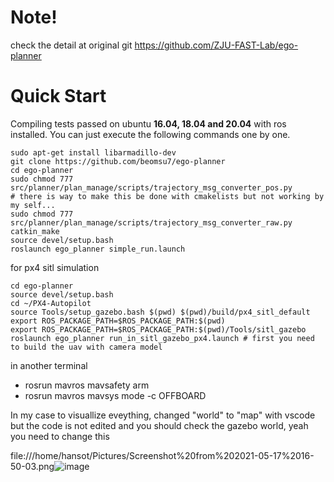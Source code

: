 
# Note!
check the detail at original git https://github.com/ZJU-FAST-Lab/ego-planner


# Quick Start
Compiling tests passed on ubuntu **16.04, 18.04 and 20.04** with ros installed.
You can just execute the following commands one by one.
```
sudo apt-get install libarmadillo-dev
git clone https://github.com/beomsu7/ego-planner
cd ego-planner
sudo chmod 777 src/planner/plan_manage/scripts/trajectory_msg_converter_pos.py
# there is way to make this be done with cmakelists but not working by my self...
sudo chmod 777 src/planner/plan_manage/scripts/trajectory_msg_converter_raw.py
catkin_make
source devel/setup.bash
roslaunch ego_planner simple_run.launch 
```

for px4 sitl simulation   
   
```   
cd ego-planner
source devel/setup.bash
cd ~/PX4-Autopilot
source Tools/setup_gazebo.bash $(pwd) $(pwd)/build/px4_sitl_default
export ROS_PACKAGE_PATH=$ROS_PACKAGE_PATH:$(pwd)
export ROS_PACKAGE_PATH=$ROS_PACKAGE_PATH:$(pwd)/Tools/sitl_gazebo
roslaunch ego_planner run_in_sitl_gazebo_px4.launch # first you need to build the uav with camera model
```


in another terminal
- rosrun mavros mavsafety arm 
- rosrun mavros mavsys mode -c OFFBOARD   

In my case to visuallize eveything, changed "world" to "map" with vscode
but the code is not edited
and you should check the gazebo world, yeah you need to change this

file:///home/hansot/Pictures/Screenshot%20from%202021-05-17%2016-50-03.png![image](https://user-images.githubusercontent.com/72853382/118452515-31b29600-b731-11eb-9709-8e2128821d4d.png)




